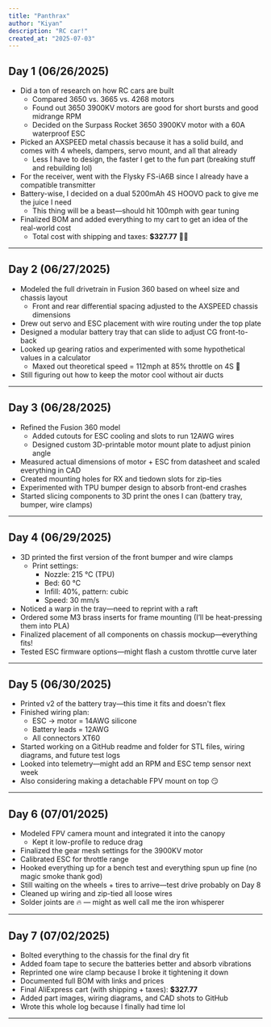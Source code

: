 ```yaml
---
title: "Panthrax"
author: "Kiyan"
description: "RC car!"
created_at: "2025-07-03"
---
```


## **Day 1** (06/26/2025)

* Did a ton of research on how RC cars are built  
  * Compared 3650 vs. 3665 vs. 4268 motors  
  * Found out 3650 3900KV motors are good for short bursts and good midrange RPM  
  * Decided on the Surpass Rocket 3650 3900KV motor with a 60A waterproof ESC  
* Picked an AXSPEED metal chassis because it has a solid build, and comes with 4 wheels, dampers, servo mount, and all that already  
  * Less I have to design, the faster I get to the fun part (breaking stuff and rebuilding lol)  
* For the receiver, went with the Flysky FS-iA6B since I already have a compatible transmitter  
* Battery-wise, I decided on a dual 5200mAh 4S HOOVO pack to give me the juice I need  
  * This thing will be a beast—should hit 100mph with gear tuning  
* Finalized BOM and added everything to my cart to get an idea of the real-world cost  
  * Total cost with shipping and taxes: **$327.77** 😮‍💨

---

## **Day 2** (06/27/2025)

* Modeled the full drivetrain in Fusion 360 based on wheel size and chassis layout  
  * Front and rear differential spacing adjusted to the AXSPEED chassis dimensions  
* Drew out servo and ESC placement with wire routing under the top plate  
* Designed a modular battery tray that can slide to adjust CG front-to-back  
* Looked up gearing ratios and experimented with some hypothetical values in a calculator  
  * Maxed out theoretical speed = 112mph at 85% throttle on 4S 👀  
* Still figuring out how to keep the motor cool without air ducts

---

## **Day 3** (06/28/2025)

* Refined the Fusion 360 model  
  * Added cutouts for ESC cooling and slots to run 12AWG wires  
  * Designed custom 3D-printable motor mount plate to adjust pinion angle  
* Measured actual dimensions of motor + ESC from datasheet and scaled everything in CAD  
* Created mounting holes for RX and tiedown slots for zip-ties  
* Experimented with TPU bumper design to absorb front-end crashes  
* Started slicing components to 3D print the ones I can (battery tray, bumper, wire clamps)

---

## **Day 4** (06/29/2025)

* 3D printed the first version of the front bumper and wire clamps  
  * Print settings:  
    * Nozzle: 215 °C (TPU)  
    * Bed: 60 °C  
    * Infill: 40%, pattern: cubic  
    * Speed: 30 mm/s  
* Noticed a warp in the tray—need to reprint with a raft  
* Ordered some M3 brass inserts for frame mounting (I’ll be heat-pressing them into PLA)  
* Finalized placement of all components on chassis mockup—everything fits!  
* Tested ESC firmware options—might flash a custom throttle curve later

---

## **Day 5** (06/30/2025)

* Printed v2 of the battery tray—this time it fits and doesn't flex  
* Finished wiring plan:  
  * ESC -> motor = 14AWG silicone  
  * Battery leads = 12AWG  
  * All connectors XT60  
* Started working on a GitHub readme and folder for STL files, wiring diagrams, and future test logs  
* Looked into telemetry—might add an RPM and ESC temp sensor next week  
* Also considering making a detachable FPV mount on top 😏

---

## **Day 6** (07/01/2025)

* Modeled FPV camera mount and integrated it into the canopy  
  * Kept it low-profile to reduce drag  
* Finalized the gear mesh settings for the 3900KV motor  
* Calibrated ESC for throttle range  
* Hooked everything up for a bench test and everything spun up fine (no magic smoke thank god)  
* Still waiting on the wheels + tires to arrive—test drive probably on Day 8  
* Cleaned up wiring and zip-tied all loose wires  
* Solder joints are 🔥 — might as well call me the iron whisperer

---

## **Day 7** (07/02/2025)

* Bolted everything to the chassis for the final dry fit  
* Added foam tape to secure the batteries better and absorb vibrations  
* Reprinted one wire clamp because I broke it tightening it down  
* Documented full BOM with links and prices  
* Final AliExpress cart (with shipping + taxes): **$327.77**  
* Added part images, wiring diagrams, and CAD shots to GitHub  
* Wrote this whole log because I finally had time lol  

---

